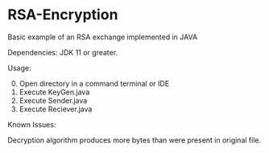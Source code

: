 # RSA-Encryption
Basic example of an RSA exchange implemented in JAVA

Dependencies: JDK 11 or greater.

Usage: 

0. Open directory in a command terminal or IDE
1. Execute KeyGen.java
2. Execute Sender.java
3. Execute Reciever.java

Known Issues:

Decryption algorithm produces more bytes than were present in original file.
